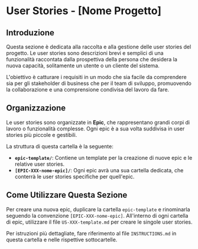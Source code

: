 # User Stories - [Nome Progetto]

## Introduzione

Questa sezione è dedicata alla raccolta e alla gestione delle user stories del progetto. Le user stories sono descrizioni brevi e semplici di una funzionalità raccontata dalla prospettiva della persona che desidera la nuova capacità, solitamente un utente o un cliente del sistema.

L'obiettivo è catturare i requisiti in un modo che sia facile da comprendere sia per gli stakeholder di business che per il team di sviluppo, promuovendo la collaborazione e una comprensione condivisa del lavoro da fare.

## Organizzazione

Le user stories sono organizzate in **Epic**, che rappresentano grandi corpi di lavoro o funzionalità complesse. Ogni epic è a sua volta suddivisa in user stories più piccole e gestibili.

La struttura di questa cartella è la seguente:

- **`epic-template/`**: Contiene un template per la creazione di nuove epic e le relative user stories.
- **`[EPIC-XXX-nome-epic]/`**: Ogni epic avrà una sua cartella dedicata, che conterrà le user stories specifiche per quell'epic.

## Come Utilizzare Questa Sezione

Per creare una nuova epic, duplicare la cartella `epic-template` e rinominarla seguendo la convenzione `[EPIC-XXX-nome-epic]`. All'interno di ogni cartella di epic, utilizzare il file `US-XXX-template.md` per creare le singole user stories.

Per istruzioni più dettagliate, fare riferimento al file `INSTRUCTIONS.md` in questa cartella e nelle rispettive sottocartelle.
